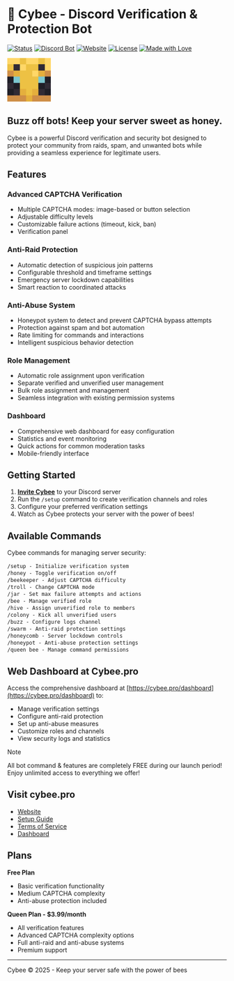 # 🐝 Cybee - Discord Verification & Protection Bot

[![Status](https://img.shields.io/badge/Status-Active-success.svg)](https://cybee.pro)
[![Discord Bot](https://img.shields.io/badge/Discord-Bot-5865F2.svg)](https://discord.com/api/oauth2/authorize?client_id=1348425041905451028&permissions=0x10021c4809&scope=bot%20applications.commands)
[![Website](https://img.shields.io/badge/Website-Cybee.pro-F4CE14.svg)](https://cybee.pro)
[![License](https://img.shields.io/badge/License-Proprietary-red.svg)]()
[![Made with Love](https://img.shields.io/badge/Made%20with-♥-ff69b4.svg)]()

<div align="left">
  <img src="./Assets/Logo.png" width="100" alt="Cybee Logo">
</div>

## Buzz off bots! Keep your server sweet as honey.

Cybee is a powerful Discord verification and security bot designed to protect your community from raids, spam, and unwanted bots while providing a seamless experience for legitimate users.

## Features

### Advanced CAPTCHA Verification
- Multiple CAPTCHA modes: image-based or button selection
- Adjustable difficulty levels
- Customizable failure actions (timeout, kick, ban)
- Verification panel

### Anti-Raid Protection
- Automatic detection of suspicious join patterns
- Configurable threshold and timeframe settings
- Emergency server lockdown capabilities
- Smart reaction to coordinated attacks

### Anti-Abuse System
- Honeypot system to detect and prevent CAPTCHA bypass attempts
- Protection against spam and bot automation
- Rate limiting for commands and interactions
- Intelligent suspicious behavior detection

### Role Management
- Automatic role assignment upon verification
- Separate verified and unverified user management
- Bulk role assignment and management
- Seamless integration with existing permission systems

### Dashboard
- Comprehensive web dashboard for easy configuration
- Statistics and event monitoring
- Quick actions for common moderation tasks
- Mobile-friendly interface

## Getting Started

1. **[Invite Cybee](https://discord.com/api/oauth2/authorize?client_id=1348425041905451028&permissions=0x10021c4809&scope=bot%20applications.commands)** to your Discord server
2. Run the `/setup` command to create verification channels and roles
3. Configure your preferred verification settings
4. Watch as Cybee protects your server with the power of bees!

## Available Commands

Cybee commands for managing server security:

```
/setup - Initialize verification system
/honey - Toggle verification on/off
/beekeeper - Adjust CAPTCHA difficulty
/troll - Change CAPTCHA mode
/jar - Set max failure attempts and actions
/bee - Manage verified role
/hive - Assign unverified role to members
/colony - Kick all unverified users
/buzz - Configure logs channel
/swarm - Anti-raid protection settings
/honeycomb - Server lockdown controls
/honeypot - Anti-abuse protection settings
/queen bee - Manage command permissions
```

## Web Dashboard at Cybee.pro

Access the comprehensive dashboard at [https://cybee.pro/dashboard](https://cybee.pro/dashboard) to:
- Manage verification settings
- Configure anti-raid protection
- Set up anti-abuse measures
- Customize roles and channels
- View security logs and statistics

> [!NOTE]
> All bot command & features are completely FREE during our launch period! Enjoy unlimited access to everything we offer!

## Visit cybee.pro

- [Website](https://cybee.pro)
- [Setup Guide](https://cybee.pro/guide)
- [Terms of Service](https://cybee.pro/terms)
- [Dashboard](https://cybee.pro/dashboard)

## Plans

**Free Plan**
- Basic verification functionality
- Medium CAPTCHA complexity
- Anti-abuse protection included

**Queen Plan - $3.99/month**
- All verification features
- Advanced CAPTCHA complexity options
- Full anti-raid and anti-abuse systems
- Premium support

---

Cybee © 2025 - Keep your server safe with the power of bees
